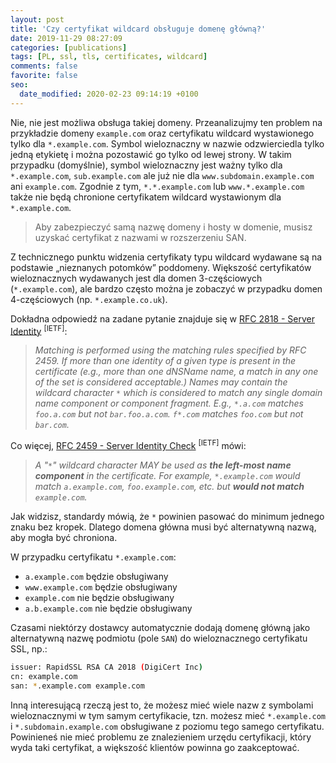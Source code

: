 ```yaml
---
layout: post
title: 'Czy certyfikat wildcard obsługuje domenę główną?'
date: 2019-11-29 08:27:09
categories: [publications]
tags: [PL, ssl, tls, certificates, wildcard]
comments: false
favorite: false
seo:
  date_modified: 2020-02-23 09:14:19 +0100
---
```


Nie, nie jest możliwa obsługa takiej domeny. Przeanalizujmy ten problem na przykładzie domeny `example.com` oraz certyfikatu wildcard wystawionego tylko dla `*.example.com`. Symbol wieloznaczny w nazwie odzwierciedla tylko jedną etykietę i można pozostawić go tylko od lewej strony. W takim przypadku (domyślnie), symbol wieloznaczny jest ważny tylko dla `*.example.com`, `sub.example.com` ale już nie dla `www.subdomain.example.com` ani `example.com`. Zgodnie z tym, `*.*.example.com` lub `www.*.example.com` także nie będą chronione certyfikatem wildcard wystawionym dla `*.example.com`.

  > Aby zabezpieczyć samą nazwę domeny i hosty w domenie, musisz uzyskać certyfikat z nazwami w rozszerzeniu SAN.

Z technicznego punktu widzenia certyfikaty typu wildcard wydawane są na podstawie „nieznanych potomków” poddomeny. Większość certyfikatów wieloznacznych wydawanych jest dla domen 3-częściowych (`*.example.com`), ale bardzo często można je zobaczyć w przypadku domen 4-częściowych (np. `*.example.co.uk`).

Dokładna odpowiedź na zadane pytanie znajduje się w [RFC 2818 - Server Identity](https://tools.ietf.org/html/rfc2818#section-3.1) <sup>[IETF]</sup>:

  > _Matching is performed using the matching rules specified by RFC 2459. If more than one identity of a given type is present in the certificate (e.g., more than one dNSName name, a match in any one of the set is considered acceptable.) Names may contain the wildcard character `*` which is considered to match any single domain name component or component fragment. E.g., `*.a.com` matches `foo.a.com` but not `bar.foo.a.com`. `f*.com` matches `foo.com` but not `bar.com`._

Co więcej, [RFC 2459 - Server Identity Check](https://tools.ietf.org/html/rfc2595#section-2.4) <sup>[IETF]</sup> mówi:

  > _A "`*`" wildcard character MAY be used as **the left-most name component** in the certificate.  For example, `*.example.com` would match `a.example.com`, `foo.example.com`, etc. but **would not match** `example.com`._

Jak widzisz, standardy mówią, że `*` powinien pasować do minimum jednego znaku bez kropek. Dlatego domena główna musi być alternatywną nazwą, aby mogła być chroniona.

W przypadku certyfikatu `*.example.com`:

- `a.example.com` będzie obsługiwany
- `www.example.com` będzie obsługiwany
- `example.com` nie będzie obsługiwany
- `a.b.example.com` nie będzie obsługiwany

Czasami niektórzy dostawcy automatycznie dodają domenę główną jako alternatywną nazwę podmiotu (pole `SAN`) do wieloznacznego certyfikatu SSL, np.:

```bash
issuer: RapidSSL RSA CA 2018 (DigiCert Inc)
cn: example.com
san: *.example.com example.com
```

Inną interesującą rzeczą jest to, że możesz mieć wiele nazw z symbolami wieloznacznymi w tym samym certyfikacie, tzn. możesz mieć `*.example.com` i `*.subdomain.example.com` obsługiwane z poziomu tego samego certyfikatu. Powinieneś nie mieć problemu ze znalezieniem urzędu certyfikacji, który wyda taki certyfikat, a większość klientów powinna go zaakceptować.
